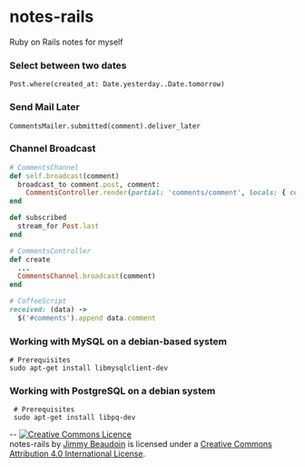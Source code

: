 # notes-rails

Ruby on Rails notes for myself

### Select between two dates
```
Post.where(created_at: Date.yesterday..Date.tomorrow)
```

### Send Mail Later
```
CommentsMailer.submitted(comment).deliver_later
```

### Channel Broadcast
```ruby
# CommentsChannel
def self.broadcast(comment)
  broadcast_to comment.post, comment:
    CommentsController.render(partial: 'comments/comment', locals: { comment: comment })
end

def subscribed
  stream_for Post.last
end

# CommentsController
def create
  ...
  CommentsChannel.broadcast(comment)
end

# CoffeeScript
received: (data) ->
  $('#comments').append data.comment
```
### Working with MySQL on a debian-based system
```
# Prerequisites
sudo apt-get install libmysqlclient-dev
```

### Working with PostgreSQL on a debian system
```
 # Prerequisites
 sudo apt-get install libpq-dev
```

--
<a rel="license" href="http://creativecommons.org/licenses/by/4.0/"><img alt="Creative Commons Licence" style="border-width:0" src="https://i.creativecommons.org/l/by/4.0/80x15.png" /></a><br /><span xmlns:dct="http://purl.org/dc/terms/" property="dct:title">notes-rails</span> by <a xmlns:cc="http://creativecommons.org/ns#" href="https://jimmy-beaudoin.com" property="cc:attributionName" rel="cc:attributionURL">Jimmy Beaudoin</a> is licensed under a <a rel="license" href="http://creativecommons.org/licenses/by/4.0/">Creative Commons Attribution 4.0 International License</a>.
